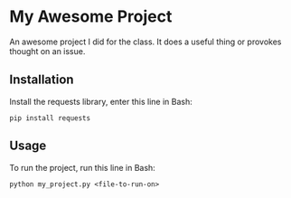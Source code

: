 
# My Awesome Project

An awesome project I did for the class. It does a useful thing or provokes thought on an issue.

## Installation

Install the requests library, enter this line in Bash:

    pip install requests

## Usage

To run the project, run this line in Bash:

    python my_project.py <file-to-run-on>



